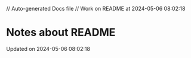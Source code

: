 // Auto-generated Docs file
// Work on README at 2024-05-06 08:02:18
# Notes about README
Updated on 2024-05-06 08:02:18
